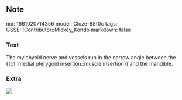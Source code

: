 ## Note
nid: 1661020714356
model: Cloze-88f0c
tags: GSSE::!Contributor::Mickey_Kondo
markdown: false

### Text
The mylohyoid nerve and vessels run in the narrow angle between the {{c1::medial pterygoid insertion::muscle insertion}} and the mandible.

### Extra
<img src="image285.jpg">

